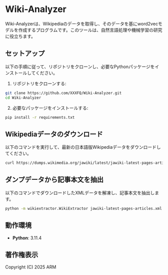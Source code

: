 # Wiki-Analyzer

Wiki-Analyzerは、Wikipediaのデータを取得し、そのデータを基にword2vecモデルを作成するプログラムです。このツールは、自然言語処理や機械学習の研究に役立ちます。

## セットアップ

以下の手順に従って、リポジトリをクローンし、必要なPythonパッケージをインストールしてください。

1. リポジトリをクローンする:

```bash
git clone https://github.com/XXXFQ/Wiki-Analyzer.git
cd Wiki-Analyzer
```

2. 必要なパッケージをインストールする:

```bash
pip install -r requirements.txt
```

## Wikipediaデータのダウンロード

以下のコマンドを実行して、最新の日本語版Wikipediaデータをダウンロードしてください。

```bash
curl https://dumps.wikimedia.org/jawiki/latest/jawiki-latest-pages-articles.xml.bz2 -o jawiki-latest-pages-articles.xml.bz2
```

## ダンプデータから記事本文を抽出

以下のコマンドでダウンロードしたXMLデータを解凍し、記事本文を抽出します。

```bash
python -m wikiextractor.WikiExtractor jawiki-latest-pages-articles.xml.bz2
```

## 動作環境

* **Python**: 3.11.4

## 著作権表示

Copyright (C) 2025 ARM
